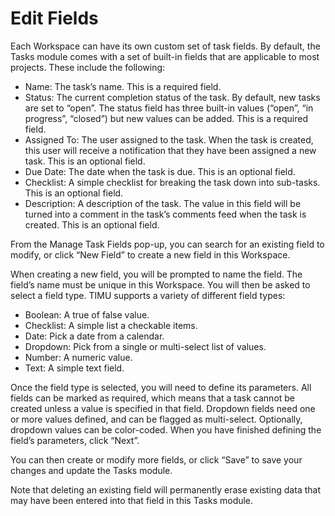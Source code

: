 # Edit Fields

Each Workspace can have its own custom set of task fields. By default, the Tasks module comes with a set of built-in fields that are applicable to most projects. These include the following:

- Name: The task’s name. This is a required field.
- Status: The current completion status of the task. By default, new tasks are set to “open”. The status field has three built-in values (“open”, “in progress”, “closed”) but new values can be added. This is a required field.
- Assigned To: The user assigned to the task. When the task is created, this user will receive a notification that they have been assigned a new task. This is an optional field.
- Due Date: The date when the task is due. This is an optional field.
- Checklist: A simple checklist for breaking the task down into sub-tasks. This is an optional field.
- Description: A description of the task. The value in this field will be turned into a comment in the task’s comments feed when the task is created. This is an optional field.

From the Manage Task Fields pop-up, you can search for an existing field to modify, or click “New Field” to create a new field in this Workspace.

When creating a new field, you will be prompted to name the field. The field’s name must be unique in this Workspace. You will then be asked to select a field type. TIMU supports a variety of different field types:

- Boolean: A true of false value.
- Checklist: A simple list a checkable items.
- Date: Pick a date from a calendar.
- Dropdown: Pick from a single or multi-select list of values.
- Number: A numeric value.
- Text: A simple text field.

Once the field type is selected, you will need to define its parameters. All fields can be marked as required, which means that a task cannot be created unless a value is specified in that field. Dropdown fields need one or more values defined, and can be flagged as multi-select. Optionally, dropdown values can be color-coded. When you have finished defining the field’s parameters, click “Next”.

You can then create or modify more fields, or click “Save” to save your changes and update the Tasks module.

Note that deleting an existing field will permanently erase existing data that may have been entered into that field in this Tasks module.
